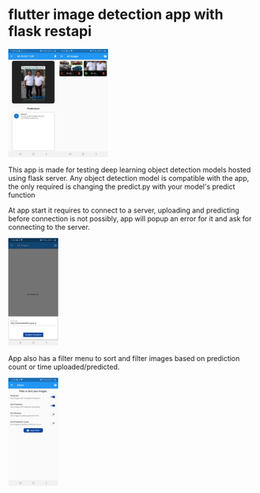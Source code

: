 # flutter image detection app with flask restapi


<img src="readme_images/grid.jpg" width="20%">  <img src="readme_images/predicted.jpg" align="left" width="20%">

This app is made for testing deep learning object detection models hosted using flask server.
Any object detection model is compatible with the app, the only required is changing the predict.py with your model's predict function

At app start it requires to connect to a server, uploading and predicting before connection is not possibly, app will popup an error for it and ask for connecting to the server.

<img src="readme_images/server.jpg" width="20%">

App also has a filter menu to sort and filter images based on prediction count or time uploaded/predicted.

<img src="readme_images/filter.jpg" width="20%">

